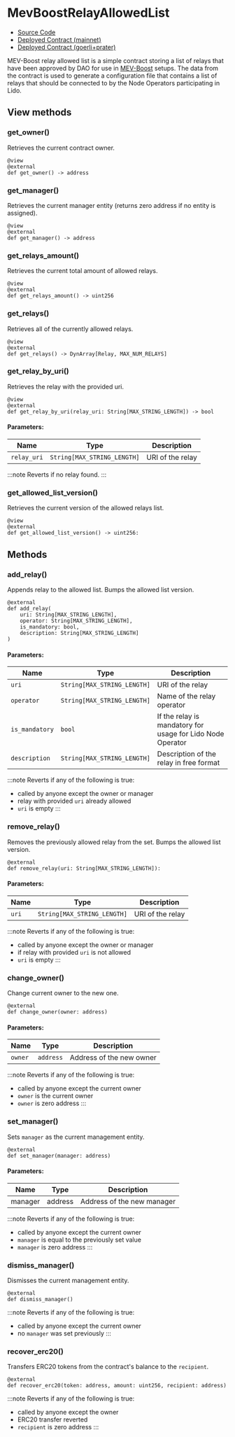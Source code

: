 # MevBoostRelayAllowedList

- [Source Code](https://github.com/lidofinance/mev-boost-relay-allowed-list/blob/main/contracts/MEVBoostRelayAllowedList.vy)
- [Deployed Contract (mainnet)](https://etherscan.io/address/0xf95f069f9ad107938f6ba802a3da87892298610e)
- [Deployed Contract (goerli+prater)](https://goerli.etherscan.io/address/0xeabe95ac5f3d64ae16acbb668ed0efcd81b721bc)

MEV-Boost relay allowed list is a simple contract storing a list of relays that have been approved by DAO for use in [MEV-Boost](https://github.com/flashbots/mev-boost) setups. The data from the contract is used to generate a configuration file that contains a list of relays that should be connected to by the Node Operators participating in Lido.


## View methods

### get_owner()

Retrieves the current contract owner.

```vyper
@view
@external
def get_owner() -> address
```

### get_manager()

Retrieves the current manager entity (returns zero address if no entity is assigned).

```vyper
@view
@external
def get_manager() -> address
```

### get_relays_amount()

Retrieves the current total amount of allowed relays.

```vyper
@view
@external
def get_relays_amount() -> uint256
```

### get_relays()

Retrieves all of the currently allowed relays.

```vyper
@view
@external
def get_relays() -> DynArray[Relay, MAX_NUM_RELAYS]
```
### get_relay_by_uri()

Retrieves the relay with the provided uri.

```vyper
@view
@external
def get_relay_by_uri(relay_uri: String[MAX_STRING_LENGTH]) -> bool
```

#### Parameters:

| Name        | Type                        | Description      |
|-------------|-----------------------------|------------------|
| `relay_uri` | `String[MAX_STRING_LENGTH]` | URI of the relay |

:::note
Reverts if no relay found.
:::

### get_allowed_list_version()

Retrieves the current version of the allowed relays list.

```vyper
@view
@external
def get_allowed_list_version() -> uint256:
```

## Methods

### add_relay()

Appends relay to the allowed list.
Bumps the allowed list version.

```vyper
@external
def add_relay(
    uri: String[MAX_STRING_LENGTH],
    operator: String[MAX_STRING_LENGTH],
    is_mandatory: bool,
    description: String[MAX_STRING_LENGTH]
)
```

#### Parameters:

| Name           | Type                        | Description                                                |
|----------------|-----------------------------|------------------------------------------------------------|
| `uri`          | `String[MAX_STRING_LENGTH]` | URI of the relay                                           |
| `operator`     | `String[MAX_STRING_LENGTH]` | Name of the relay operator                                 |
| `is_mandatory` | `bool`                      | If the relay is mandatory for usage for Lido Node Operator |
| `description`  | `String[MAX_STRING_LENGTH]` | Description of the relay in free format                    |

:::note
Reverts if any of the following is true:
- called by anyone except the owner or manager
- relay with provided `uri` already allowed
- `uri` is empty
:::

### remove_relay()

Removes the previously allowed relay from the set.
Bumps the allowed list version.

```vyper
@external
def remove_relay(uri: String[MAX_STRING_LENGTH]):
```

#### Parameters:

|  Name  |   Type                      | Description      |
|--------|-----------------------------|------------------|
| `uri`  | `String[MAX_STRING_LENGTH]` | URI of the relay |

:::note
Reverts if any of the following is true:
- called by anyone except the owner or manager
- if relay with provided `uri` is not allowed
- `uri` is empty
:::


### change_owner()

Change current owner to the new one.

```vyper
@external
def change_owner(owner: address)
```

#### Parameters:

|  Name   |   Type    | Description              |
|---------|-----------|--------------------------|
| `owner` | `address` | Address of the new owner |

:::note
Reverts if any of the following is true:
- called by anyone except the current owner
- `owner` is the current owner
- `owner` is zero address
:::

### set_manager()

Sets `manager` as the current management entity.

```vyper
@external
def set_manager(manager: address)
```

#### Parameters:

| Name    | Type    | Description                |
|---------|---------|----------------------------|
| manager | address | Address of the new manager |

:::note
Reverts if any of the following is true:
- called by anyone except the current owner
- `manager` is equal to the previously set value
- `manager` is zero address
:::

### dismiss_manager()

Dismisses the current management entity.

```vyper
@external
def dismiss_manager()
```

:::note
Reverts if any of the following is true:
- called by anyone except the current owner
- no `manager` was set previously
:::


### recover_erc20()

Transfers ERC20 tokens from the contract's balance to the `recipient`.

```vyper
@external
def recover_erc20(token: address, amount: uint256, recipient: address)
```

:::note
Reverts if any of the following is true:
- called by anyone except the owner
- ERC20 transfer reverted
- `recipient` is zero address
:::
